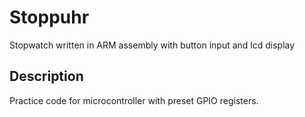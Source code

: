 # Stoppuhr
Stopwatch written in ARM assembly with button input and lcd display

## Description
Practice code for microcontroller with preset GPIO registers. 





